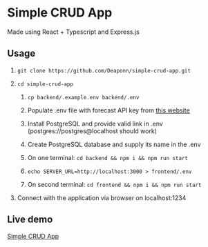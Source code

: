# Simple CRUD App

Made using React + Typescript and Express.js

## Usage

1. `git clone https://github.com/Deaponn/simple-crud-app.git`

2. `cd simple-crud-app`
    1. `cp backend/.example.env backend/.env`

    2. Populate .env file with forecast API key from [this website](weatherapi.com)

    3. Install PostgreSQL and provide valid link in .env (postgres://postgres@localhost should work)

    4. Create PostgreSQL database and supply its name in the .env

    5. On one terminal: `cd backend && npm i && npm run start`

    6. `echo SERVER_URL=http://localhost:3000 > frontend/.env`

    6. On second terminal: `cd frontend && npm i && npm run start`

3. Connect with the application via browser on localhost:1234

## Live demo

[Simple CRUD App](http://app.sajecki.ct8.pl)

